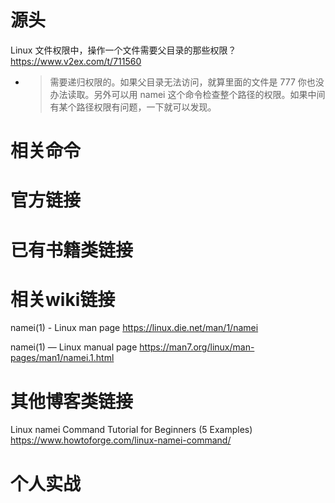 
# 源头

Linux 文件权限中，操作一个文件需要父目录的那些权限？ https://www.v2ex.com/t/711560
- > 需要递归权限的。如果父目录无法访问，就算里面的文件是 777 你也没办法读取。另外可以用 namei 这个命令检查整个路径的权限。如果中间有某个路径权限有问题，一下就可以发现。

# 相关命令

# 官方链接

# 已有书籍类链接

# 相关wiki链接

namei(1) - Linux man page https://linux.die.net/man/1/namei

namei(1) — Linux manual page https://man7.org/linux/man-pages/man1/namei.1.html

# 其他博客类链接

Linux namei Command Tutorial for Beginners (5 Examples) https://www.howtoforge.com/linux-namei-command/

# 个人实战
